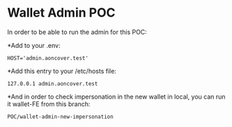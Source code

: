# Wallet Admin POC

In order to be able to run the admin for this POC:

*Add to your .env:

    HOST='admin.aoncover.test'
    
*Add this entry to your /etc/hosts file:

    127.0.0.1 admin.aoncover.test
    
*And in order to check impersonation in the new wallet in local, you can run it wallet-FE from this branch:

    POC/wallet-admin-new-impersonation
